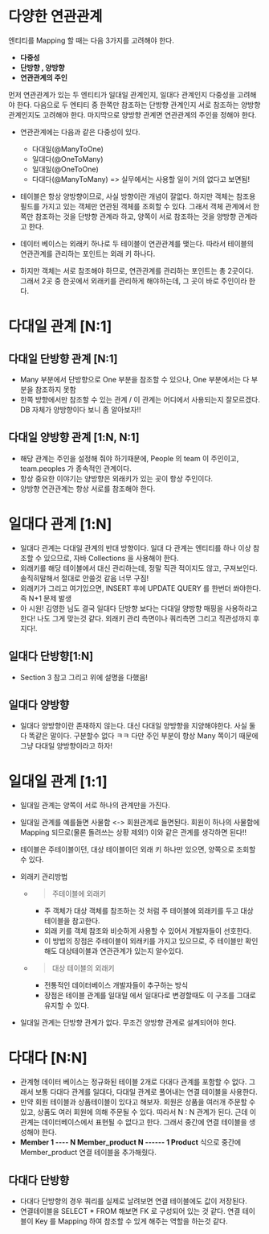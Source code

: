 # 다양한 연관관계

엔티티를 Mapping 할 때는 다음 3가지를 고려해야 한다.

- **다중성**
- **단방향 , 양방향**
- **연관관계의 주인**

먼저 연관관계가 있는 두 엔티티가 일대일 관계인지, 일대다 관계인지 다중성을 고려해야 한다. 다음으로 두 엔티티 중 한쪽만 참조하는 단방향 관계인지 서로 참조하는 양방향 관계인지도 고려해야 한다.
마지막으로 양방향 관계면 연관관계의 주인을 정해야 한다.

- 연관관계에는 다음과 같은 다중성이 있다.
    - 다대일(@ManyToOne)
    - 일대다(@OneToMany)
    - 일대일(@OneToOne)
    - 다대다(@ManyToMany) => 실무에서는 사용할 일이 거의 없다고 보면됨!

- 테이블은 항상 양방향이므로, 사실 방향이란 개념이 잘없다. 하지만 객체는 참조용 필드를 가지고 있는 객체만 연관된 객체를 조회할 수 있다.
그래서 객체 관계에서 한쪽만 참조하는 것을 단방향 관계라 하고, 양쪽이 서로 참조하는 것을 양방향 관계라고 한다.

- 데이터 베이스는 외래키 하나로 두 테이블이 연관관계를 맺는다. 따라서 테이블의 연관관계를 관리하는 포인트는 외래 키 하나다.
- 하지만 객체는 서로 참조해야 하므로, 연관관계를 관리하는 포인트는 총 2곳이다. 그래서 2곳 중 한곳에서 외래키를 관리하게 해야하는데, 그 곳이
바로 주인이라 한다.

# 다대일 관계 [N:1]

## 다대일 단방향 관계 [N:1]
- Many 부분에서 단방향으로 One 부분을 참조할 수 있으나, One 부분에서는 다 부분을 참조하지 못함 
- 한쪽 방향에서만 참조할 수 있는 관계 / 이 관계는 어디에서 사용되는지 잘모르겠다. DB 자체가 양방향이다 보니 좀 알아보자!!

## 다대일 양방향 관계 [1:N, N:1]
- 해당 관계는 주인을 설정해 줘야 하기때문에, People 의 team 이 주인이고, team.peoples 가 종속적인 관계이다.
- 항상 중요한 이야기는 양방향은 외래키가 있는 곳이 항상 주인이다.
- 양방향 연관관계는 항상 서로를 참조해야 한다. 

# 일대다 관계 [1:N]
- 일대다 관계는 다대일 관계의 반대 방향이다. 일대 다 관계는 엔티티를 하나 이상 참조할 수 있으므로, 자바 Collections 을 사용해야 한다.
- 외래키를 해당 테이블에서 대신 관리하는데, 정말 직관 적이지도 않고, 구져보인다. 솔직히말해서 절대로 안쓸것 같음 너무 구짐!
- 외래키가 그리고 여기있으면, INSERT 후에 UPDATE QUERY 를 한번더 쏴야한다. 즉 N+1 문제 발생
- 아 시원! 김영한 님도 결국 일대다 단방향 보다는 다대일 양방향 매핑을 사용하라고 한다! 나도 그게 맞는것 같다. 외래키 관리 측면이나 쿼리측면 그리고 직관성까지 후지다!.

## 일대다 단방향[1:N]
- Section 3 참고 그리고 위에 설명을 다했음!

## 일대다 양방향
- 일대다 양방향이란 존재하지 않는다. 대신 다대일 양방향을 지양해야한다. 사실 둘다 똑같은 말이다. 구분할수 없다 ㅋㅋ
다만 주인 부분이 항상 Many 쪽이기 때문에 그냥 다대일 양방향이라고 하자!

# 일대일 관계 [1:1]

- 일대일 관계는 양쪽이 서로 하나의 관계만을 가진다.
- 일대일 관계를 예를들면 사물함 <-> 회원관계로 들면된다. 회원이 하나의 사물함에 Mapping 되므로(물론 돌려쓰는 상황 제외!) 이와 같은 관계를 생각하면 된다!!
- 테이블은 주테이블이던, 대상 테이블이던 외래 키 하나만 있으면, 양쪽으로 조회할 수 있다.
- 외래키 관리방법
    - > 주테이블에 외래키
        -  주 객체가 대상 객체를 참조하는 것 처럼 주 테이블에 외래키를 두고 대상 테이블을 참고한다.
        -  외래 키를 객체 참조와 비슷하게 사용할 수 있어서 개발자들이 선호한다.
        -  이 방법의 장점은 주테이블이 외래키를 가지고 있으므로, 주 테이블만 확인해도 대상테이블과 연관관계가 있는지 알수있다.
    - > 대상 테이블의 외래키
        -  전통적인 데이터베이스 개발자들이 추구하는 방식
        -  장점은 테이블 관계를 일대일 에서 일대다로 변경할때도 이 구조를 그대로 유지할 수 있다.
        
- 일대일 관계는 단방향 관계가 없다. 무조건 양방향 관계로 설계되어야 한다.

# 다대다 [N:N]
- 관계형 데이터 베이스는 정규화된 테이블 2개로 다대다 관계를 포함할 수 없다. 그래서 보통 다대다 관계를 일대다, 다대일 관계로 풀어내는 연결 테이블을 사용한다.
- 만약 회원 테이블과 상품테이블이 있다고 해보자. 회원은 상품을 여러개 주문할 수 있고, 상품도 여러 회원에 의해 주문될 수 있다.
따라서 N : N 관계가 된다. 근데 이 관계는 데이터베이스에서 표현될 수 없다고 한다. 그래서 중간에 연결 테이블을 생성해야 한다.
- **Member 1 ---- N Member_product N ------ 1 Product**  식으로 중간에 Member_product 연결 테이블을 추가해줬다.

## 다대다 단방향 

- 다대다 단방향의 경우 쿼리를 실제로 날려보면 연결 테이블에도 값이 저장된다.
- 연결테이블을 SELECT * FROM 해보면 FK 로 구성되어 있는 것 같다. 연결 테이블이 Key 를 Mapping 하여 참조할 수 있게 해주는 역할을 하는것 같다.


